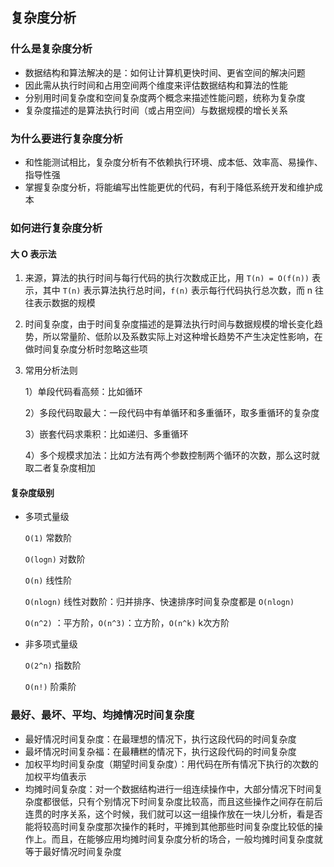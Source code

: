 ## 复杂度分析

### 什么是复杂度分析

* 数据结构和算法解决的是：如何让计算机更快时间、更省空间的解决问题
* 因此需从执行时间和占用空间两个维度来评估数据结构和算法的性能
* 分别用时间复杂度和空间复杂度两个概念来描述性能问题，统称为复杂度
* 复杂度描述的是算法执行时间（或占用空间）与数据规模的增长关系

### 为什么要进行复杂度分析

* 和性能测试相比，复杂度分析有不依赖执行环境、成本低、效率高、易操作、指导性强
* 掌握复杂度分析，将能编写出性能更优的代码，有利于降低系统开发和维护成本

### 如何进行复杂度分析

#### 大 O 表示法

1. 来源，算法的执行时间与每行代码的执行次数成正比，用 `T(n) = O(f(n))` 表示，其中 `T(n)` 表示算法执行总时间，`f(n)` 表示每行代码执行总次数，而 n 往往表示数据的规模

2. 时间复杂度，由于时间复杂度描述的是算法执行时间与数据规模的增长变化趋势，所以常量阶、低阶以及系数实际上对这种增长趋势不产生决定性影响，在做时间复杂度分析时忽略这些项

3. 常用分析法则

   1）单段代码看高频：比如循环

   2）多段代码取最大：一段代码中有单循环和多重循环，取多重循环的复杂度

   3）嵌套代码求乘积：比如递归、多重循环

   4）多个规模求加法：比如方法有两个参数控制两个循环的次数，那么这时就取二者复杂度相加

#### 复杂度级别

* 多项式量级

  `O(1)` 常数阶

  `O(logn)` 对数阶

  `O(n)` 线性阶

  `O(nlogn)` 线性对数阶：归并排序、快速排序时间复杂度都是 `O(nlogn)`

  `O(n^2)`   ：平方阶，`O(n^3)`：立方阶，`O(n^k)` k次方阶

* 非多项式量级

  `O(2^n)` 指数阶

  `O(n!)` 阶乘阶

### 最好、最坏、平均、均摊情况时间复杂度

* 最好情况时间复杂度：在最理想的情况下，执行这段代码的时间复杂度
* 最坏情况时间复杂福：在最糟糕的情况下，执行这段代码的时间复杂度
* 加权平均时间复杂度（期望时间复杂度）：用代码在所有情况下执行的次数的加权平均值表示
* 均摊时间复杂度：对一个数据结构进行一组连续操作中，大部分情况下时间复杂度都很低，只有个别情况下时间复杂度比较高，而且这些操作之间存在前后连贯的时序关系，这个时候，我们就可以这一组操作放在一块儿分析，看是否能将较高时间复杂度那次操作的耗时，平摊到其他那些时间复杂度比较低的操作上。而且，在能够应用均摊时间复杂度分析的场合，一般均摊时间复杂度就等于最好情况时间复杂度